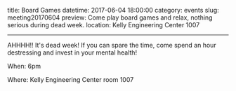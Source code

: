 title: Board Games
datetime: 2017-06-04 18:00:00
category: events
slug: meeting20170604
preview: Come play board games and relax, nothing serious during dead week. 
location: Kelly Engineering Center 1007

---

AHHHH!! It's dead week! If you can spare the time, come spend an 
hour destressing and invest in your mental health! 

When: 6pm

Where: Kelly Engineering Center room 1007
